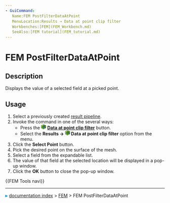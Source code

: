 ```yaml
---
- GuiCommand:
   Name:FEM PostFilterDataAtPoint
   MenuLocation:Results → Data at point clip filter
   Workbenches:[FEM](FEM_Workbench.md)
   SeeAlso:[FEM tutorial](FEM_tutorial.md)
---
```


# FEM PostFilterDataAtPoint

## Description

Displays the value of a selected field at a picked point.

## Usage

1.  Select a previously created [result pipeline](FEM_PostPipelineFromResult.md).
2.  Invoke the command in one of the several ways:
    -   Press the **<img src="images/FEM_PostFilterDataAtPoint.svg" width=16px> [Data at point clip filter](FEM_PostFilterDataAtPoint.md)** button.
    -   Select the **Results → <img src="images/FEM_PostFilterDataAtPoint.svg" width=16px> Data at point clip filter** option from the menu.
3.  Click the **Select Point** button.
4.  Pick the desired point on the surface of the mesh.
5.  Select a field from the expandable list.
6.  The value of that field at the selected location will be displayed in a pop-up window.
7.  Click the **OK** button to close the pop-up window.




 {{FEM Tools navi}}



---
![](images/Right_arrow.png) [documentation index](../README.md) > [FEM](Category_FEM.md) > FEM PostFilterDataAtPoint
